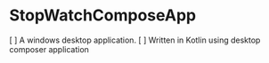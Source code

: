 # StopWatchComposeApp

[ ] A windows desktop application. 
[ ] Written in Kotlin using desktop composer application
